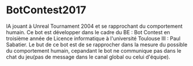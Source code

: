 # BotContest2017
IA jouant à Unreal Tournament 2004 et se rapprochant du comportement humain.
Ce bot est développer dans le cadre du BE : Bot Contest en troisième année de Licence informatique à l'université Toulouse III : Paul Sabatier.
Le but de ce bot est de se rapprocher dans la mesure du possible du comportement humain, cepandant le bot ne communique pas dans le chat du jeu(pas de message dans le canal global ou celui d'équipe).
